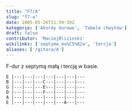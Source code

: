```yaml
---
title: "F7/A"
slug: "f7-a"
date: 2005-05-26T11:59:19Z
kategorie: ['Akordy durowe', 'Tabele chwytów']
draft: false
contributor: 'MaciejBlizinski'
wikilinks: ['septyma_ma%C5%82a', 'tercja']
aliases: ['/gitara/A']
---
```

F-dur z septymą małą<!-- link nie odnosił się do niczego: 'F7/A' ('content/F7/A.md') links to 'septyma_mała' ('content/F7/septyma_mała.md') and that does not exist --> i
tercją<!-- link nie odnosił się do niczego: 'F7/A' ('content/F7/A.md') links to 'tercja' ('content/F7/tercja.md') and that does not exist --> w basie.


```
E |---|---|---|---|---|---|---
B |---|---|---C---|---|---|---
G |---|---|---E♭--|---|---|---
D |---|---|---F---|---|---|---
A |---|---|---|---|---|---|---
E |---|---|---|---|---A---|---
```



